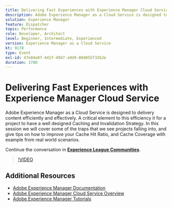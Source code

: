```yaml
---
title: Delivering Fast Experiences with Experience Manager Cloud Service
description: Adobe Experience Manager as a Cloud Service is designed to delivery content efficiently and effectively. A critical element to this efficiency it for a project to have a well designed Caching and Invalidation Strategy. In this session we will cover some of the traps that we see projects falling into, and give tips on how to improve your Cache Hit Ratio, and Cache Coverage with example from real world scenarios.
solution: Experience Manager
feature: Dispatcher
topic: Performance
role: Developer, Architect
level: Beginner, Intermediate, Experienced
version: Experience Manager as a Cloud Service
kt: 9178
type: Event
exl-id: 47e84e07-441f-4947-a9d9-80d055f32b2e
duration: 1780
---
```

# Delivering Fast Experiences with Experience Manager Cloud Service

Adobe Experience Manager as a Cloud Service is designed to delivery content efficiently and effectively. A critical element to this efficiency it for a project to have a well designed Caching and Invalidation Strategy. In this session we will cover some of the traps that we see projects falling into, and give tips on how to improve your Cache Hit Ratio, and Cache Coverage with example from real world scenarios.

Continue the conversation in **[Experience League Communities](https://adobe.ly/3CUkzoB)**.

>[!VIDEO](https://video.tv.adobe.com/v/337846/?quality=12&learn=on&hidetitle=true)

## Additional Resources

- [Adobe Experience Manager Documentation](https://experienceleague.adobe.com/docs/experience-manager-cloud-service.html)
- [Adobe Experience Manager Cloud Service Overview](https://experienceleague.adobe.com/docs/experience-manager-cloud-service/overview/home.html)
- [Adobe Experience Manager Tutorials](https://experienceleague.adobe.com/docs/experience-manager-tutorials.html)
